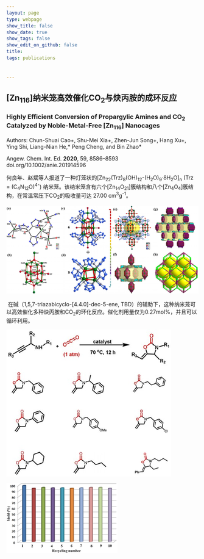 ```yaml
---
layout: page
type: webpage
show_title: false
show_date: true
show_tags: false
show_edit_on_github: false
title: 
tags: publications


---
```

## [Zn<sub>116</sub>]纳米笼高效催化CO<sub>2</sub>与炔丙胺的成环反应

 ### Highly Efficient Conversion of Propargylic Amines and CO<sub>2</sub> Catalyzed by Noble-Metal-Free [Zn<sub>116</sub>] Nanocages  
Authors: Chun-Shuai Cao+, Shu-Mei Xia+, Zhen-Jun Song+, Hang Xu+, Ying Shi, Liang-Nian He,*
Peng Cheng, and Bin Zhao*  

Angew. Chem. Int. Ed. **2020**, 59, 8586–8593  doi.org/10.1002/anie.201914596

​	何良年、赵斌等人报道了一种灯笼状的[Zn<sub>22</sub>(Trz)<sub>8</sub>(OH)<sub>12</sub>-(H<sub>2</sub>O)<sub>9</sub>·8H<sub>2</sub>O]<sub>n</sub> (Trz = (C<sub>4</sub>N<sub>12</sub>O)<sup>4-</sup>) 纳米笼。该纳米笼含有六个[Zn<sub>14</sub>O<sub>21</sub>]簇结构和八个[Zn<sub>4</sub>O<sub>4</sub>]簇结构，在常温常压下CO<sub>2</sub>的吸收量可达 27.00 cm<sup>3</sup>g<sup>-1</sup>。

![image-20200519155316423](/assets/images/upload/2020-05-19-%5BZn%5D%E7%BA%B3%E7%B1%B3%E7%AC%BC%E9%AB%98%E6%95%88%E5%82%AC%E5%8C%96CO%E4%B8%8E%E7%82%94%E4%B8%99%E8%83%BA%E7%9A%84%E6%88%90%E7%8E%AF%E5%8F%8D%E5%BA%94.assets/image-20200519155316423.png)

​	在碱（1,5,7-triazabicyclo-[4.4.0]-dec-5-ene, TBD）的辅助下，这种纳米笼可以高效催化多种炔丙胺和CO<sub>2</sub>的环化反应。催化剂用量仅为0.27mol%，并且可以循环利用。

![二氧化碳和炔丙胺的反应](/assets/images/upload/2020-05-19-%5BZn%5D%E7%BA%B3%E7%B1%B3%E7%AC%BC%E9%AB%98%E6%95%88%E5%82%AC%E5%8C%96CO%E4%B8%8E%E7%82%94%E4%B8%99%E8%83%BA%E7%9A%84%E6%88%90%E7%8E%AF%E5%8F%8D%E5%BA%94.assets/%E4%BA%8C%E6%B0%A7%E5%8C%96%E7%A2%B3%E5%92%8C%E7%82%94%E4%B8%99%E8%83%BA%E7%9A%84%E5%8F%8D%E5%BA%94.jpg)

![image-20200519160015452](/assets/images/upload/2020-05-19-%5BZn%5D%E7%BA%B3%E7%B1%B3%E7%AC%BC%E9%AB%98%E6%95%88%E5%82%AC%E5%8C%96CO%E4%B8%8E%E7%82%94%E4%B8%99%E8%83%BA%E7%9A%84%E6%88%90%E7%8E%AF%E5%8F%8D%E5%BA%94.assets/image-20200519160015452.png)

